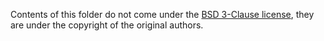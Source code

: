 Contents of this folder do not come under the [BSD 3-Clause license](../../LICENSE.txt), they are under the copyright of the original authors.